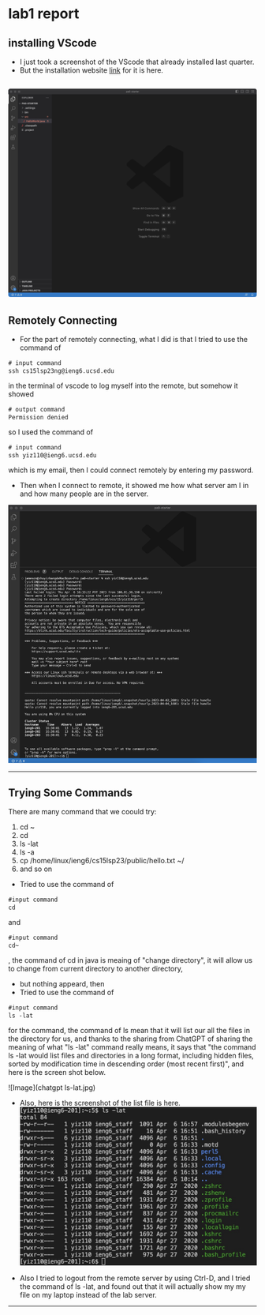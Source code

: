 # lab1 report

## installing VScode

* I just took a screenshot of the VScode that already installed last quarter.
* But the installation website [link](https://code.visualstudio.com/download) for it is here.

![Image](vscode.jpg)
---

## Remotely Connecting
* For the part of remotely connecting, what I did is that I tried to use the command of 
```
# input command
ssh cs15lsp23ng@ieng6.ucsd.edu
```
in the terminal of vscode to log myself into the remote, but somehow it showed 
```
# output command
Permission denied
```
so I used the command of 
```
# input command
ssh yiz110@ieng6.ucsd.edu
```
which is my email, then I could connect remotely by entering my password.

* Then when I connect to remote, it showed me how what server am I in and how many people are in the server.

![Image](login.jpg)

---

## Trying Some Commands

There are many command that we coould try:
1. cd ~
2. cd 
3. ls -lat
4. ls -a
5. cp /home/linux/ieng6/cs15lsp23/public/hello.txt ~/
6. and so on

* Tried to use the command of 
```
#input command
cd
```
and
```
#input command
cd~
```
, the command of cd in java is meaing of "change directory", it will allow us to change from current directory to another directory,
* but nothing appeard, then
* Tried to use the command of 
```
#input command
ls -lat 
```
for the command, the command of ls mean that it will list our all the files in the directory for us, and thanks to the sharing from ChatGPT of sharing the meaning of what "ls -lat" command really means, it says that "the command ls -lat would list files and directories in a long format, including hidden files, sorted by modification time in descending order (most recent first)", and here is the screen shot below.

![Image](chatgpt ls-lat.jpg)

* Also, here is the screenshot of the list file is here.
![Image](command.jpg)

* Also I tried to logout from the remote server by using Ctrl-D, and I tried the command of ls -lat, and found out that it will actually show my my file on my laptop instead of the lab server.

---
